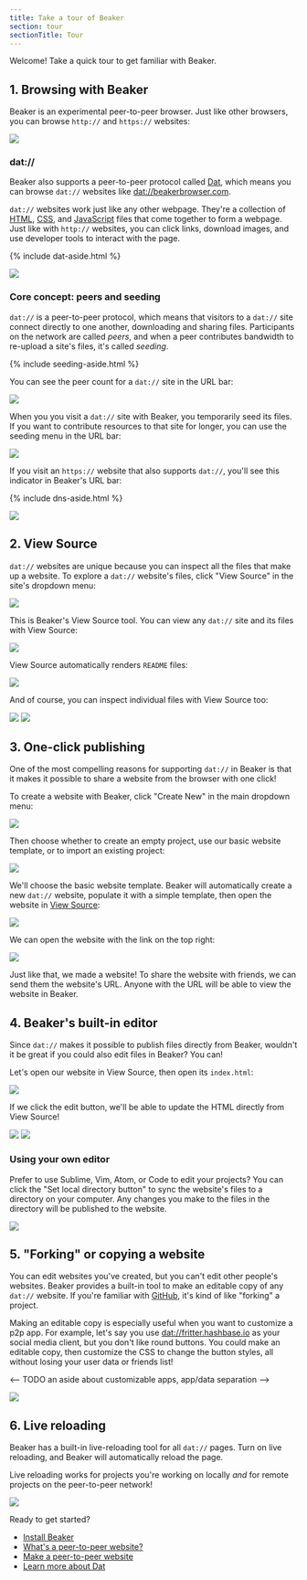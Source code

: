 ```yaml
---
title: Take a tour of Beaker
section: tour
sectionTitle: Tour
---
```


<p class="accent">
  Welcome! Take a quick tour to get familiar with Beaker.
</p>

## 1. Browsing with Beaker

Beaker is an experimental peer-to-peer browser. Just like other browsers, you can browse `http://` and `https://` websites:

<img src="/img/docs/tour/https-site.png"/>

### dat://

Beaker also supports a peer-to-peer protocol called [Dat](https://datproject.org), which means you can browse `dat://` websites like [dat://beakerbrowser.com](dat://beakerbrowser.com).

`dat://` websites work just like any other webpage. They're a collection of [HTML](https://developer.mozilla.org/en-US/docs/Learn/HTML), [CSS](https://developer.mozilla.org/en-US/docs/Learn/CSS), and [JavaScript](https://developer.mozilla.org/en-US/docs/Learn/javascript) files that come together to form a webpage. Just like with `http://` websites, you can click links, download images, and use developer tools to interact with the page.

{% include dat-aside.html %}

<img src="/img/docs/tour/dat-site.png"/>

### Core concept: peers and seeding

`dat://` is a peer-to-peer protocol, which means that visitors to a `dat://` site connect directly to one another, downloading and sharing files. Participants on the network are called <em>peers</em>, and when a peer contributes bandwidth to re-upload a site's files, it's called <em>seeding</em>.

{% include seeding-aside.html %}

You can see the peer count for a `dat://` site in the URL bar:

<img src="/img/docs/tour/peer-count.png"/>


When you you visit a `dat://` site with Beaker, you temporarily seed its files. If you want to contribute resources to that site for longer, you can use the seeding menu in the URL bar:

<img src="/img/docs/tour/seeding-menu.png"/>


If you visit an `https://` website that also supports `dat://`, you'll see this indicator in Beaker's URL bar:

{% include dns-aside.html %}

<img src="/img/docs/tour/well-known.png"/>


## 2. View Source

`dat://` websites are unique because you can inspect all the files that make up a website. To explore a `dat://` website's files, click "View Source" in the site's dropdown menu:

<img src="/img/docs/tour/view-source-menu.png"/>

This is Beaker's View Source tool. You can view any `dat://` site and its files with View Source:

<img src="/img/docs/tour/view-source.png"/>

View Source automatically renders `README` files:

<img src="/img/docs/tour/view-source-readme.png"/>

And of course, you can inspect individual files with View Source too:

<img src="/img/docs/tour/view-source-image.png"/>
<img src="/img/docs/tour/view-source-file.png"/>

## 3. One-click publishing

One of the most compelling reasons for supporting `dat://` in Beaker is that it makes it possible to share a website from the browser with one click!

To create a website with Beaker, click "Create New" in the main dropdown menu:

<img src="/img/docs/tour/one-click.png"/>

Then choose whether to create an empty project, use our basic website template, or to import an existing project:

<img src="/img/docs/tour/one-click-2.png"/>

We'll choose the basic website template. Beaker will automatically create a new `dat://` website, populate it with a simple template, then open the website in [View Source](/docs/tour/view-source):

<img src="/img/docs/tour/one-click-view-source.png"/>

We can open the website with the link on the top right:

<img src="/img/docs/tour/one-click-website.png"/>

Just like that, we made a website! To share the website with friends, we can send them the website's URL. Anyone with the URL will be able to view the website in Beaker.

## 4. Beaker's built-in editor

Since `dat://` makes it possible to publish files directly from Beaker, wouldn't it be great if you could also edit files in Beaker? You can!

Let's open our website in View Source, then open its `index.html`:

<img src="/img/docs/tour/editor-button.png" />

If we click the edit button, we'll be able to update the HTML directly from View Source!

<img src="/img/docs/tour/editor.png" />
<img src="/img/docs/tour/editor-updated.png" />

### Using your own editor

Prefer to use Sublime, Vim, Atom, or Code to edit your projects? You can click the "Set local directory button" to sync the website's files to a directory on your computer. Any changes you make to the files in the directory will be published to the website.

<img src="/img/docs/tour/editor-local-directory.png" />

## 5. "Forking" or copying a website

You can edit websites you've created, but you can't edit other people's websites. Beaker provides a built-in tool to make an editable copy of any `dat://` website. If you're familiar with [GitHub](https://github.com), it's kind of like "forking" a project.

Making an editable copy is especially useful when you want to customize a p2p app. For example, let's say you use [dat://fritter.hashbase.io]() as your social media client, but you don't like round buttons. You could make an editable copy, then customize the CSS to change the button styles, all without losing your user data or friends list!

<-- TODO an aside about customizable apps, app/data separation -->

<img src="/img/docs/tour/forking.png" />

## 6. Live reloading

Beaker has a built-in live-reloading tool for all `dat://` pages. Turn on live reloading, and Beaker will automatically reload the page.

Live reloading works for projects you're working on locally *and* for remote projects on the peer-to-peer network!

<img src="/img/docs/tour/live-reloading.png"/>

<!-- TODO add a cta here -->

Ready to get started?

- [Install Beaker](/install)
- [What's a peer-to-peer website?](/docs/how-beaker-works/peer-to-peer-websites)
- [Make a peer-to-peer website](/guides/make-a-peer-to-peer-website)
- [Learn more about Dat](/docs/how-beaker-works/dat)
